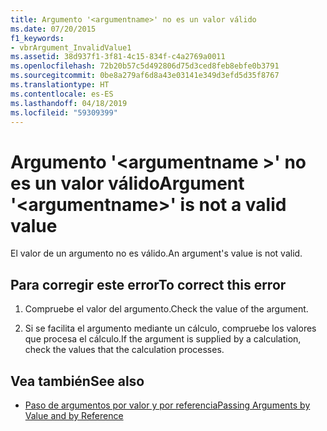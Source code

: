 ```yaml
---
title: Argumento '<argumentname>' no es un valor válido
ms.date: 07/20/2015
f1_keywords:
- vbrArgument_InvalidValue1
ms.assetid: 38d937f1-3f81-4c15-834f-c4a2769a0011
ms.openlocfilehash: 72b20b57c5d492806d75d3ced8feb8ebfe0b3791
ms.sourcegitcommit: 0be8a279af6d8a43e03141e349d3efd5d35f8767
ms.translationtype: HT
ms.contentlocale: es-ES
ms.lasthandoff: 04/18/2019
ms.locfileid: "59309399"
---
```

# <a name="argument-argumentname-is-not-a-valid-value"></a><span data-ttu-id="270ce-102">Argumento '\<argumentname >' no es un valor válido</span><span class="sxs-lookup"><span data-stu-id="270ce-102">Argument '\<argumentname>' is not a valid value</span></span>
<span data-ttu-id="270ce-103">El valor de un argumento no es válido.</span><span class="sxs-lookup"><span data-stu-id="270ce-103">An argument's value is not valid.</span></span>  
  
## <a name="to-correct-this-error"></a><span data-ttu-id="270ce-104">Para corregir este error</span><span class="sxs-lookup"><span data-stu-id="270ce-104">To correct this error</span></span>  
  
1. <span data-ttu-id="270ce-105">Compruebe el valor del argumento.</span><span class="sxs-lookup"><span data-stu-id="270ce-105">Check the value of the argument.</span></span>  
  
2. <span data-ttu-id="270ce-106">Si se facilita el argumento mediante un cálculo, compruebe los valores que procesa el cálculo.</span><span class="sxs-lookup"><span data-stu-id="270ce-106">If the argument is supplied by a calculation, check the values that the calculation processes.</span></span>  
  
## <a name="see-also"></a><span data-ttu-id="270ce-107">Vea también</span><span class="sxs-lookup"><span data-stu-id="270ce-107">See also</span></span>

- [<span data-ttu-id="270ce-108">Paso de argumentos por valor y por referencia</span><span class="sxs-lookup"><span data-stu-id="270ce-108">Passing Arguments by Value and by Reference</span></span>](../../visual-basic/programming-guide/language-features/procedures/passing-arguments-by-value-and-by-reference.md)
